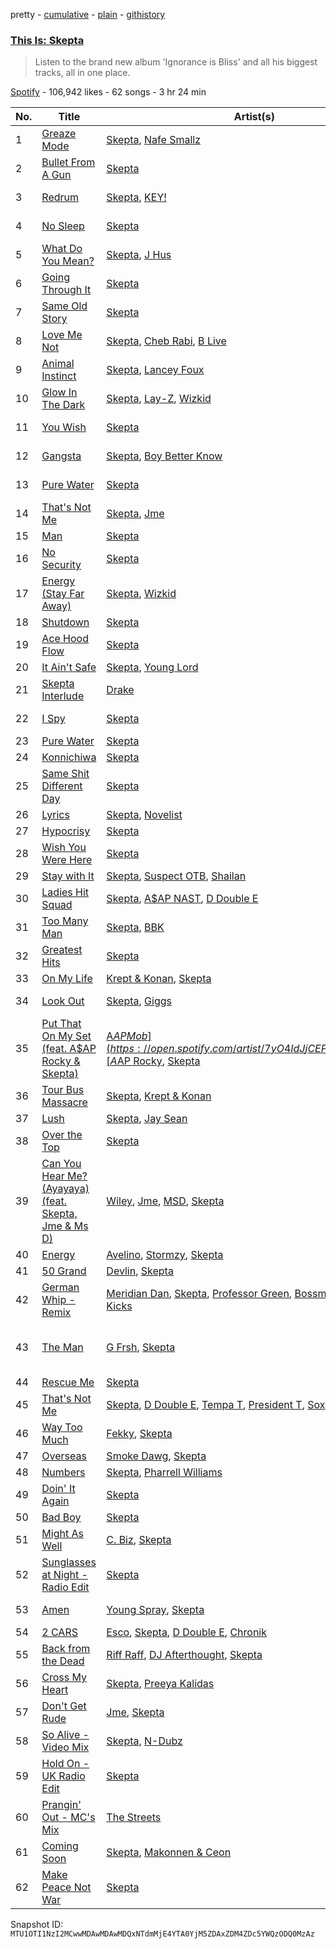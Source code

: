 pretty - [cumulative](/playlists/cumulative/37i9dQZF1DX5WbJFtYTzv7.md) - [plain](/playlists/plain/37i9dQZF1DX5WbJFtYTzv7) - [githistory](https://github.githistory.xyz/mackorone/spotify-playlist-archive/blob/main/playlists/plain/37i9dQZF1DX5WbJFtYTzv7)

### [This Is: Skepta](https://open.spotify.com/playlist/37i9dQZF1DX5WbJFtYTzv7)

> Listen to the brand new album 'Ignorance is Bliss' and all his biggest tracks, all in one place.

[Spotify](https://open.spotify.com/user/spotify) - 106,942 likes - 62 songs - 3 hr 24 min

| No. | Title | Artist(s) | Album | Length |
|---|---|---|---|---|
| 1 | [Greaze Mode](https://open.spotify.com/track/6gRbkI6s0M7zTE9uhRZUjV) | [Skepta](https://open.spotify.com/artist/2p1fiYHYiXz9qi0JJyxBzN), [Nafe Smallz](https://open.spotify.com/artist/3dKjmeRZcSUw617CoMzEA0) | [Greaze Mode](https://open.spotify.com/album/3qhdxKqksjkX6l8NDXz0as) | 2:48 |
| 2 | [Bullet From A Gun](https://open.spotify.com/track/2SrmfgqD2XNtu9zeBt9FtR) | [Skepta](https://open.spotify.com/artist/2p1fiYHYiXz9qi0JJyxBzN) | [Bullet from a Gun](https://open.spotify.com/album/2ed31HN5jFXboZv8xayMS9) | 2:51 |
| 3 | [Redrum](https://open.spotify.com/track/19xuCobFr8orZ8BgPJYgd8) | [Skepta](https://open.spotify.com/artist/2p1fiYHYiXz9qi0JJyxBzN), [KEY!](https://open.spotify.com/artist/2tMOCIpxj6jwM9e6pmwGiP) | [Ignorance is Bliss](https://open.spotify.com/album/22zpCX6Nb9ppOVklalvGec) | 3:55 |
| 4 | [No Sleep](https://open.spotify.com/track/0Vq2Hxsd5awYmQVpbwRZ1b) | [Skepta](https://open.spotify.com/artist/2p1fiYHYiXz9qi0JJyxBzN) | [Ignorance is Bliss](https://open.spotify.com/album/22zpCX6Nb9ppOVklalvGec) | 3:11 |
| 5 | [What Do You Mean?](https://open.spotify.com/track/4DmgUMnnCw27Tu5Jvqhm1n) | [Skepta](https://open.spotify.com/artist/2p1fiYHYiXz9qi0JJyxBzN), [J Hus](https://open.spotify.com/artist/2a0uxJgbvvIRI4GX8pYfcr) | [Ignorance is Bliss](https://open.spotify.com/album/22zpCX6Nb9ppOVklalvGec) | 3:31 |
| 6 | [Going Through It](https://open.spotify.com/track/2pty3r2awm2Ir904mq5Fxw) | [Skepta](https://open.spotify.com/artist/2p1fiYHYiXz9qi0JJyxBzN) | [Ignorance is Bliss](https://open.spotify.com/album/22zpCX6Nb9ppOVklalvGec) | 3:14 |
| 7 | [Same Old Story](https://open.spotify.com/track/6kh17zXl4MM4AzSeJP02hB) | [Skepta](https://open.spotify.com/artist/2p1fiYHYiXz9qi0JJyxBzN) | [Ignorance is Bliss](https://open.spotify.com/album/22zpCX6Nb9ppOVklalvGec) | 3:20 |
| 8 | [Love Me Not](https://open.spotify.com/track/57FYmXLG6tuXkBuYDSB74C) | [Skepta](https://open.spotify.com/artist/2p1fiYHYiXz9qi0JJyxBzN), [Cheb Rabi](https://open.spotify.com/artist/16vsJyquMnS2V05J78aO45), [B Live](https://open.spotify.com/artist/5Dyi0c3gAWXi520W10rX1U) | [Ignorance is Bliss](https://open.spotify.com/album/22zpCX6Nb9ppOVklalvGec) | 3:23 |
| 9 | [Animal Instinct](https://open.spotify.com/track/6ri5Xg0UxyNP4tScPkGrUo) | [Skepta](https://open.spotify.com/artist/2p1fiYHYiXz9qi0JJyxBzN), [Lancey Foux](https://open.spotify.com/artist/2LakckgvXEtJlKOYP6BO11) | [Ignorance is Bliss](https://open.spotify.com/album/22zpCX6Nb9ppOVklalvGec) | 3:09 |
| 10 | [Glow In The Dark](https://open.spotify.com/track/0kmxWw7KjktV4V1ZpbOeru) | [Skepta](https://open.spotify.com/artist/2p1fiYHYiXz9qi0JJyxBzN), [Lay\-Z](https://open.spotify.com/artist/0wjb0t7aYMuIwyuXnPOilh), [Wizkid](https://open.spotify.com/artist/3tVQdUvClmAT7URs9V3rsp) | [Ignorance is Bliss](https://open.spotify.com/album/22zpCX6Nb9ppOVklalvGec) | 2:55 |
| 11 | [You Wish](https://open.spotify.com/track/7HA3jgB7g6uR800FJZ2E7j) | [Skepta](https://open.spotify.com/artist/2p1fiYHYiXz9qi0JJyxBzN) | [Ignorance is Bliss](https://open.spotify.com/album/22zpCX6Nb9ppOVklalvGec) | 2:46 |
| 12 | [Gangsta](https://open.spotify.com/track/1gLEdHMnuTP11tWYovZbZi) | [Skepta](https://open.spotify.com/artist/2p1fiYHYiXz9qi0JJyxBzN), [Boy Better Know](https://open.spotify.com/artist/180XcSBai6RDpuElMcKk2v) | [Ignorance is Bliss](https://open.spotify.com/album/22zpCX6Nb9ppOVklalvGec) | 3:19 |
| 13 | [Pure Water](https://open.spotify.com/track/27H75QUZMb6C0vNfN3T370) | [Skepta](https://open.spotify.com/artist/2p1fiYHYiXz9qi0JJyxBzN) | [Ignorance is Bliss](https://open.spotify.com/album/22zpCX6Nb9ppOVklalvGec) | 3:11 |
| 14 | [That's Not Me](https://open.spotify.com/track/3tTDOodJcr6vKF2DASlwMZ) | [Skepta](https://open.spotify.com/artist/2p1fiYHYiXz9qi0JJyxBzN), [Jme](https://open.spotify.com/artist/4IZLJdhHCqAvT4pjn8TLH5) | [Konnichiwa](https://open.spotify.com/album/6s4vWWWxNrGcKhrOFYRZzk) | 3:05 |
| 15 | [Man](https://open.spotify.com/track/13w7sJT2Xu6AN4gGj4wGv3) | [Skepta](https://open.spotify.com/artist/2p1fiYHYiXz9qi0JJyxBzN) | [Konnichiwa](https://open.spotify.com/album/6s4vWWWxNrGcKhrOFYRZzk) | 3:34 |
| 16 | [No Security](https://open.spotify.com/track/5y2K7jr9M8t1HRAu9jzssT) | [Skepta](https://open.spotify.com/artist/2p1fiYHYiXz9qi0JJyxBzN) | [No Security](https://open.spotify.com/album/3tflD6jEQxt1AxQ65N9q5O) | 3:39 |
| 17 | [Energy \(Stay Far Away\)](https://open.spotify.com/track/11RIJRbBfyLlJut96itSFd) | [Skepta](https://open.spotify.com/artist/2p1fiYHYiXz9qi0JJyxBzN), [Wizkid](https://open.spotify.com/artist/3tVQdUvClmAT7URs9V3rsp) | [Energy \(Stay Far Away\)](https://open.spotify.com/album/6c2FMAZeFKi8pui6dlZqXB) | 3:19 |
| 18 | [Shutdown](https://open.spotify.com/track/44GokgCa37BTZP2NU2zkoJ) | [Skepta](https://open.spotify.com/artist/2p1fiYHYiXz9qi0JJyxBzN) | [Konnichiwa](https://open.spotify.com/album/6s4vWWWxNrGcKhrOFYRZzk) | 3:08 |
| 19 | [Ace Hood Flow](https://open.spotify.com/track/2YAoax0ADUsZO9L4CE35ia) | [Skepta](https://open.spotify.com/artist/2p1fiYHYiXz9qi0JJyxBzN) | [Blacklisted](https://open.spotify.com/album/1w9JFLfJEGPibnydqQlPAO) | 3:13 |
| 20 | [It Ain't Safe](https://open.spotify.com/track/26DdCbuwHRX1BgWeHQIn1C) | [Skepta](https://open.spotify.com/artist/2p1fiYHYiXz9qi0JJyxBzN), [Young Lord](https://open.spotify.com/artist/7G9Go5hPwIt35X3imxJrVn) | [Konnichiwa](https://open.spotify.com/album/6s4vWWWxNrGcKhrOFYRZzk) | 3:43 |
| 21 | [Skepta Interlude](https://open.spotify.com/track/2dfqS3MRtbLZSZA1IL8xY5) | [Drake](https://open.spotify.com/artist/3TVXtAsR1Inumwj472S9r4) | [More Life](https://open.spotify.com/album/1lXY618HWkwYKJWBRYR4MK) | 2:23 |
| 22 | [I Spy](https://open.spotify.com/track/46h7yzNgZQNuyn5BwBHQeS) | [Skepta](https://open.spotify.com/artist/2p1fiYHYiXz9qi0JJyxBzN) | [Greatest Hits](https://open.spotify.com/album/0AyaZjU2ofiBtPlJXk0Epv) | 2:50 |
| 23 | [Pure Water](https://open.spotify.com/track/1ATVSVN4kc8S2XE7FdyJi8) | [Skepta](https://open.spotify.com/artist/2p1fiYHYiXz9qi0JJyxBzN) | [Pure Water](https://open.spotify.com/album/04MjqJpLKAJR9MmJlXtRDm) | 3:07 |
| 24 | [Konnichiwa](https://open.spotify.com/track/0Yo9iPwWq7sLuFgoglnTb4) | [Skepta](https://open.spotify.com/artist/2p1fiYHYiXz9qi0JJyxBzN) | [Konnichiwa](https://open.spotify.com/album/6s4vWWWxNrGcKhrOFYRZzk) | 3:16 |
| 25 | [Same Shit Different Day](https://open.spotify.com/track/4Snl7mdnpfrnWaw07wJB79) | [Skepta](https://open.spotify.com/artist/2p1fiYHYiXz9qi0JJyxBzN) | [Blacklisted](https://open.spotify.com/album/1w9JFLfJEGPibnydqQlPAO) | 2:34 |
| 26 | [Lyrics](https://open.spotify.com/track/5kzHkRmphRbt6ZwEmgd7RQ) | [Skepta](https://open.spotify.com/artist/2p1fiYHYiXz9qi0JJyxBzN), [Novelist](https://open.spotify.com/artist/4OPTZC24954HYBeHKeoLSc) | [Konnichiwa](https://open.spotify.com/album/6s4vWWWxNrGcKhrOFYRZzk) | 2:36 |
| 27 | [Hypocrisy](https://open.spotify.com/track/1hcA9GJvVb1ThNtJJDlu9U) | [Skepta](https://open.spotify.com/artist/2p1fiYHYiXz9qi0JJyxBzN) | [Hypocrisy](https://open.spotify.com/album/3Bi5rwKoosCqbLh0PW5V1g) | 3:12 |
| 28 | [Wish You Were Here](https://open.spotify.com/track/2nHa4cHT0pEeZz5NDjXG9B) | [Skepta](https://open.spotify.com/artist/2p1fiYHYiXz9qi0JJyxBzN) | [Wish You Were Here](https://open.spotify.com/album/1GuUfJXa7gUsNdjZoS8Mja) | 3:15 |
| 29 | [Stay with It](https://open.spotify.com/track/7FhT2XEZNrCZiNeHt1vfDZ) | [Skepta](https://open.spotify.com/artist/2p1fiYHYiXz9qi0JJyxBzN), [Suspect OTB](https://open.spotify.com/artist/6UmdRN4VAfN58ZCLYGGBDE), [Shailan](https://open.spotify.com/artist/0jaDz9uj9edaYktNX1sgQb) | [Stay with It](https://open.spotify.com/album/7uBG7N2HrRToiENJjOGq1L) | 3:56 |
| 30 | [Ladies Hit Squad](https://open.spotify.com/track/5DddJVNEGBfUxy9Dtr45gI) | [Skepta](https://open.spotify.com/artist/2p1fiYHYiXz9qi0JJyxBzN), [A$AP NAST](https://open.spotify.com/artist/1uLYUm2A6kpFYAECfAFoH1), [D Double E](https://open.spotify.com/artist/6bwkMlweHsBCpI2a0C5nnN) | [Konnichiwa](https://open.spotify.com/album/6s4vWWWxNrGcKhrOFYRZzk) | 4:39 |
| 31 | [Too Many Man](https://open.spotify.com/track/5iWkcEcUfymaq0POyWCbBQ) | [Skepta](https://open.spotify.com/artist/2p1fiYHYiXz9qi0JJyxBzN), [BBK](https://open.spotify.com/artist/24H5fZrUsczeOXjMQufShz) | [Microphone Champion](https://open.spotify.com/album/5pgSLDET4rMkAok3X4k0wP) | 3:35 |
| 32 | [Greatest Hits](https://open.spotify.com/track/3TYy52tHk6EsnLXoCqslkM) | [Skepta](https://open.spotify.com/artist/2p1fiYHYiXz9qi0JJyxBzN) | [Greatest Hits](https://open.spotify.com/album/0AyaZjU2ofiBtPlJXk0Epv) | 2:58 |
| 33 | [On My Life](https://open.spotify.com/track/7Jfm0tMFrZaTzVaDg5kcQI) | [Krept & Konan](https://open.spotify.com/artist/31lnFZEM6ysvjOx59VyxRE), [Skepta](https://open.spotify.com/artist/2p1fiYHYiXz9qi0JJyxBzN) | [7 Days](https://open.spotify.com/album/4CrhYYa3pfj0zztQrUY4EC) | 4:22 |
| 34 | [Look Out](https://open.spotify.com/track/4eBxXC8Gknerc35BsQ424w) | [Skepta](https://open.spotify.com/artist/2p1fiYHYiXz9qi0JJyxBzN), [Giggs](https://open.spotify.com/artist/3S0tlB4fE7ChxI2pWz8Xip) | [Microphone Champion](https://open.spotify.com/album/5pgSLDET4rMkAok3X4k0wP) | 4:19 |
| 35 | [Put That On My Set \(feat\. A$AP Rocky & Skepta\)](https://open.spotify.com/track/2kwxN1whHc0YR0cBHR5iOi) | [A$AP Mob](https://open.spotify.com/artist/7yO4IdJjCEPz7YgZMe25iS), [A$AP Rocky](https://open.spotify.com/artist/13ubrt8QOOCPljQ2FL1Kca), [Skepta](https://open.spotify.com/artist/2p1fiYHYiXz9qi0JJyxBzN) | [Cozy Tapes: Vol\. 1 Friends \-](https://open.spotify.com/album/3RaACfwYTY9uiDy3VSWLLc) | 3:21 |
| 36 | [Tour Bus Massacre](https://open.spotify.com/track/7tk3A7ykNdNPRhJHzaZZnJ) | [Skepta](https://open.spotify.com/artist/2p1fiYHYiXz9qi0JJyxBzN), [Krept & Konan](https://open.spotify.com/artist/31lnFZEM6ysvjOx59VyxRE) | [Blacklisted](https://open.spotify.com/album/1w9JFLfJEGPibnydqQlPAO) | 3:05 |
| 37 | [Lush](https://open.spotify.com/track/29UcBXrnY3sOsj7Rk9i8NC) | [Skepta](https://open.spotify.com/artist/2p1fiYHYiXz9qi0JJyxBzN), [Jay Sean](https://open.spotify.com/artist/4pADjHPWyrlAF0FA7joK2H) | [Lush](https://open.spotify.com/album/3IohPToAbg1vSgsX6BnIg6) | 2:46 |
| 38 | [Over the Top](https://open.spotify.com/track/5o54tiWbHESJ5RHBIbRnvi) | [Skepta](https://open.spotify.com/artist/2p1fiYHYiXz9qi0JJyxBzN) | [Microphone Champion](https://open.spotify.com/album/5pgSLDET4rMkAok3X4k0wP) | 2:51 |
| 39 | [Can You Hear Me? \(Ayayaya\) \(feat\. Skepta, Jme & Ms D\)](https://open.spotify.com/track/0zmMSFU9c46I2mmw34a4XF) | [Wiley](https://open.spotify.com/artist/7k9T7lZlHjRAM1bb0r9Rm3), [Jme](https://open.spotify.com/artist/4IZLJdhHCqAvT4pjn8TLH5), [MSD](https://open.spotify.com/artist/6SoJMemX8iYocIPrGioXYv), [Skepta](https://open.spotify.com/artist/2p1fiYHYiXz9qi0JJyxBzN) | [Noughties Hits](https://open.spotify.com/album/38d7EZ8T6z6DHZhaBtymB1) | 3:52 |
| 40 | [Energy](https://open.spotify.com/track/7IMqgNhzeFbxK0kOwNgybQ) | [Avelino](https://open.spotify.com/artist/039zhJoEkboZ8Ii6K40Fb6), [Stormzy](https://open.spotify.com/artist/2SrSdSvpminqmStGELCSNd), [Skepta](https://open.spotify.com/artist/2p1fiYHYiXz9qi0JJyxBzN) | [Energy](https://open.spotify.com/album/2hIvVt0wi9fFvX5wV8lfRa) | 3:12 |
| 41 | [50 Grand](https://open.spotify.com/track/219BdFLFPCLshwKHcSDvB7) | [Devlin](https://open.spotify.com/artist/7Ks3elJhSP20mD04lgiA68), [Skepta](https://open.spotify.com/artist/2p1fiYHYiXz9qi0JJyxBzN) | [50 Grand](https://open.spotify.com/album/6S5BBD8U9xlDJxFSz8wCmI) | 2:53 |
| 42 | [German Whip \- Remix](https://open.spotify.com/track/49E4TCkNk47ZL7TvTj4j2Q) | [Meridian Dan](https://open.spotify.com/artist/5UhqlN0em1N4hDjegJD1Lg), [Skepta](https://open.spotify.com/artist/2p1fiYHYiXz9qi0JJyxBzN), [Professor Green](https://open.spotify.com/artist/0oJM3iJjMdzgsd4z5VHQvw), [Bossman Birdie](https://open.spotify.com/artist/13sqxAHntdRq2aWVbuYmSg), [Rizzle Kicks](https://open.spotify.com/artist/2ajhZ7EA6Dec0kaWiKCApF) | [German Whip \(Remixes\)](https://open.spotify.com/album/3om8exXyCxPkwyseZshAVB) | 3:58 |
| 43 | [The Man](https://open.spotify.com/track/7lCAeL6ROhHEt6UshKvqrR) | [G Frsh](https://open.spotify.com/artist/53Tazttwm8EIO8a8tI38QK), [Skepta](https://open.spotify.com/artist/2p1fiYHYiXz9qi0JJyxBzN) | [Legoman, Vol\. 2 \(Where's My Brick?!\)](https://open.spotify.com/album/49KcQa0Icg5FZng7BSNtkn) | 3:47 |
| 44 | [Rescue Me](https://open.spotify.com/track/7FElCoaAW2N4EQsYe9okLe) | [Skepta](https://open.spotify.com/artist/2p1fiYHYiXz9qi0JJyxBzN) | [Rescue Me](https://open.spotify.com/album/49Sqd0ro3d06uCLY1gJHPn) | 3:13 |
| 45 | [That's Not Me](https://open.spotify.com/track/0cuvQQT0HME0Q9LiqUMgcK) | [Skepta](https://open.spotify.com/artist/2p1fiYHYiXz9qi0JJyxBzN), [D Double E](https://open.spotify.com/artist/6bwkMlweHsBCpI2a0C5nnN), [Tempa T](https://open.spotify.com/artist/5itdSz26wZC57bo3dhQTPq), [President T](https://open.spotify.com/artist/1jVgvfKynkRWY4SymwtOBS), [Sox](https://open.spotify.com/artist/4H2eRjo026SeirLhTBpuZi), [Jaykae](https://open.spotify.com/artist/1sLYZv95ZXwVfyGHan5w45) | [Lord of the Mics VI](https://open.spotify.com/album/1xmniMJm9TRlc0614PXUnX) | 3:29 |
| 46 | [Way Too Much](https://open.spotify.com/track/5QTi5RGn46YFOx4v5s2IEX) | [Fekky](https://open.spotify.com/artist/0lVH4ReyYkoPMxFDzCQSgO), [Skepta](https://open.spotify.com/artist/2p1fiYHYiXz9qi0JJyxBzN) | [El Clasico](https://open.spotify.com/album/4C3jf89EnhxLDGcUG8V05H) | 3:38 |
| 47 | [Overseas](https://open.spotify.com/track/5cVdrtWoXNFT2Lm8vAnEzX) | [Smoke Dawg](https://open.spotify.com/artist/7k6kjJwn24BmBPoBpoepcd), [Skepta](https://open.spotify.com/artist/2p1fiYHYiXz9qi0JJyxBzN) | [Overseas](https://open.spotify.com/album/5BFSJY7MZsHhMfJuJ5kg8e) | 3:05 |
| 48 | [Numbers](https://open.spotify.com/track/1BHquBolJN628btHI6X0vq) | [Skepta](https://open.spotify.com/artist/2p1fiYHYiXz9qi0JJyxBzN), [Pharrell Williams](https://open.spotify.com/artist/2RdwBSPQiwcmiDo9kixcl8) | [Konnichiwa](https://open.spotify.com/album/6s4vWWWxNrGcKhrOFYRZzk) | 3:18 |
| 49 | [Doin' It Again](https://open.spotify.com/track/3PdX0E7WTju71Y9Jpinvw4) | [Skepta](https://open.spotify.com/artist/2p1fiYHYiXz9qi0JJyxBzN) | [Greatest Hits](https://open.spotify.com/album/0AyaZjU2ofiBtPlJXk0Epv) | 3:49 |
| 50 | [Bad Boy](https://open.spotify.com/track/2Mx5P3F1d0y1GA3ysNfdm6) | [Skepta](https://open.spotify.com/artist/2p1fiYHYiXz9qi0JJyxBzN) | [Bad Boy](https://open.spotify.com/album/1VAkmI2ADbl8e85MOtaMcg) | 2:51 |
| 51 | [Might As Well](https://open.spotify.com/track/6mIlDvfn3OwEi4mQfpGwyK) | [C\. Biz](https://open.spotify.com/artist/6LAhIgGsYJAEwmpQ8EEywM), [Skepta](https://open.spotify.com/artist/2p1fiYHYiXz9qi0JJyxBzN) | [Free H](https://open.spotify.com/album/78Vu11gTgQynGdw4LjCqMQ) | 2:34 |
| 52 | [Sunglasses at Night \- Radio Edit](https://open.spotify.com/track/1emn8uOfuaO6a8jXhUJnkj) | [Skepta](https://open.spotify.com/artist/2p1fiYHYiXz9qi0JJyxBzN) | [Sunglasses at Night](https://open.spotify.com/album/2wnlIWUAKPifsJChIR6II2) | 2:21 |
| 53 | [Amen](https://open.spotify.com/track/7Jo2eo293IQHcrhqr52DpH) | [Young Spray](https://open.spotify.com/artist/1491IfXdDnzzb15csPoJuD), [Skepta](https://open.spotify.com/artist/2p1fiYHYiXz9qi0JJyxBzN) | [Invisible Tears](https://open.spotify.com/album/3ugBCALPbZICY0EVpINgFs) | 3:50 |
| 54 | [2 CARS](https://open.spotify.com/track/3I9efaUnielbIuVtvlCavr) | [Esco](https://open.spotify.com/artist/7d4zmmzghhIi4GuFPYOWU7), [Skepta](https://open.spotify.com/artist/2p1fiYHYiXz9qi0JJyxBzN), [D Double E](https://open.spotify.com/artist/6bwkMlweHsBCpI2a0C5nnN), [Chronik](https://open.spotify.com/artist/208Fq2jd178XsSAZXVb8zt) | [2 CARS](https://open.spotify.com/album/7iZhGo1JD7bUQgFyjuHi9t) | 3:25 |
| 55 | [Back from the Dead](https://open.spotify.com/track/7IAGWiFEtS9MpDPS8EMJJN) | [Riff Raff](https://open.spotify.com/artist/31IZdHrCZ5pRhLz4zBxN3o), [DJ Afterthought](https://open.spotify.com/artist/46yoMIbiLf1tIH3CRZiSGX), [Skepta](https://open.spotify.com/artist/2p1fiYHYiXz9qi0JJyxBzN) | [Back from the Dead](https://open.spotify.com/album/4zA06XNL8kKMpz3zNeMYj0) | 3:04 |
| 56 | [Cross My Heart](https://open.spotify.com/track/3Ly0Z5HdVlPGDFDHYkfSGU) | [Skepta](https://open.spotify.com/artist/2p1fiYHYiXz9qi0JJyxBzN), [Preeya Kalidas](https://open.spotify.com/artist/7paXnMpu5BlEa5lAbYr3YF) | [Cross My Heart](https://open.spotify.com/album/1YW5Tke18D5g4zOA3B46Pa) | 2:53 |
| 57 | [Don't Get Rude](https://open.spotify.com/track/5zjGgLjnUT8vnpR8wsjwL5) | [Jme](https://open.spotify.com/artist/4IZLJdhHCqAvT4pjn8TLH5), [Skepta](https://open.spotify.com/artist/2p1fiYHYiXz9qi0JJyxBzN) | [History:](https://open.spotify.com/album/74tH17Nt4hF80FKeLUlEoE) | 3:28 |
| 58 | [So Alive \- Video Mix](https://open.spotify.com/track/59WPf8jzDj5lNqPUJOmJzC) | [Skepta](https://open.spotify.com/artist/2p1fiYHYiXz9qi0JJyxBzN), [N\-Dubz](https://open.spotify.com/artist/52Syw7gkGRePCAYvEY2X9D) | [So Alive](https://open.spotify.com/album/49VqnuAVLmCxv2XgiHPEgT) | 3:11 |
| 59 | [Hold On \- UK Radio Edit](https://open.spotify.com/track/6gMwwraQUcI00Juy8ebPSA) | [Skepta](https://open.spotify.com/artist/2p1fiYHYiXz9qi0JJyxBzN) | [Hold On](https://open.spotify.com/album/4orWbU7Ayf4Mg6NojkLgtN) | 2:23 |
| 60 | [Prangin' Out \- MC's Mix](https://open.spotify.com/track/6MoA0Lvqd4y26ne2gDJxl9) | [The Streets](https://open.spotify.com/artist/4GvOygVQquMaPm8oAc0vXi) | [Prangin' Out \(MC's Mix\)](https://open.spotify.com/album/777eFkFhp0k0WJOjIHE9sO) | 4:46 |
| 61 | [Coming Soon](https://open.spotify.com/track/7F52tArntesgjZT9t8rp6L) | [Skepta](https://open.spotify.com/artist/2p1fiYHYiXz9qi0JJyxBzN), [Makonnen & Ceon](https://open.spotify.com/artist/0r7BTt9apQmeFMiFM10CYn) | [Coming Soon](https://open.spotify.com/album/5SRuNtAVE7SZ0GgUHvbIQC) | 3:40 |
| 62 | [Make Peace Not War](https://open.spotify.com/track/1YHC7vYpLhkUMftjYJFUat) | [Skepta](https://open.spotify.com/artist/2p1fiYHYiXz9qi0JJyxBzN) | [Make Peace Not War](https://open.spotify.com/album/1TMGC0h58KA11cE9yZfq9b) | 3:14 |

Snapshot ID: `MTU1OTI1NzI2MCwwMDAwMDAwMDQxNTdmMjE4YTA0YjM5ZDAxZDM4ZDc5YWQzODQ0MzAz`
